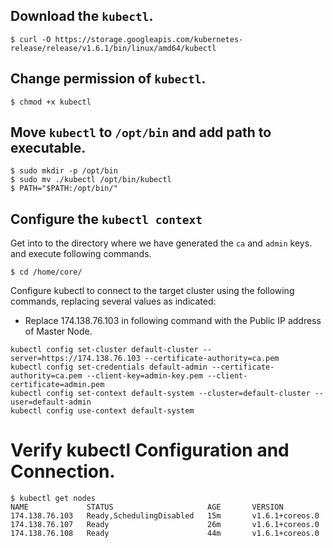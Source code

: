 ## Download the `kubectl`.
```
$ curl -O https://storage.googleapis.com/kubernetes-release/release/v1.6.1/bin/linux/amd64/kubectl
```
## Change permission of `kubectl`.
```
$ chmod +x kubectl
```
## Move `kubectl` to `/opt/bin` and add path to executable.

```
$ sudo mkdir -p /opt/bin
$ sudo mv ./kubectl /opt/bin/kubectl
$ PATH="$PATH:/opt/bin/"
```
## Configure the `kubectl context`
Get into to the directory where we have generated the `ca` and `admin` keys. and execute following commands.

```
$ cd /home/core/
```
Configure kubectl to connect to the target cluster using the following commands, replacing several values as indicated:
- Replace 174.138.76.103 in following command with the Public IP address of Master Node.
```
kubectl config set-cluster default-cluster --server=https://174.138.76.103 --certificate-authority=ca.pem
kubectl config set-credentials default-admin --certificate-authority=ca.pem --client-key=admin-key.pem --client-certificate=admin.pem
kubectl config set-context default-system --cluster=default-cluster --user=default-admin
kubectl config use-context default-system
```

# Verify kubectl Configuration and Connection.
```
$ kubectl get nodes
NAME             STATUS                     AGE       VERSION
174.138.76.103   Ready,SchedulingDisabled   15m       v1.6.1+coreos.0
174.138.76.107   Ready                      26m       v1.6.1+coreos.0
174.138.76.108   Ready                      44m       v1.6.1+coreos.0
```
